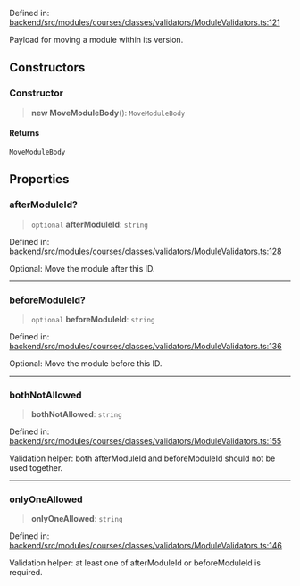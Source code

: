 Defined in: [backend/src/modules/courses/classes/validators/ModuleValidators.ts:121](https://github.com/continuousactivelearning/vibe/blob/9a2d9d7201b944582c5d0ed5f0f7a4de13abde0f/backend/src/modules/courses/classes/validators/ModuleValidators.ts#L121)

Payload for moving a module within its version.

## Constructors

### Constructor

> **new MoveModuleBody**(): `MoveModuleBody`

#### Returns

`MoveModuleBody`

## Properties

### afterModuleId?

> `optional` **afterModuleId**: `string`

Defined in: [backend/src/modules/courses/classes/validators/ModuleValidators.ts:128](https://github.com/continuousactivelearning/vibe/blob/9a2d9d7201b944582c5d0ed5f0f7a4de13abde0f/backend/src/modules/courses/classes/validators/ModuleValidators.ts#L128)

Optional: Move the module after this ID.

---

### beforeModuleId?

> `optional` **beforeModuleId**: `string`

Defined in: [backend/src/modules/courses/classes/validators/ModuleValidators.ts:136](https://github.com/continuousactivelearning/vibe/blob/9a2d9d7201b944582c5d0ed5f0f7a4de13abde0f/backend/src/modules/courses/classes/validators/ModuleValidators.ts#L136)

Optional: Move the module before this ID.

---

### bothNotAllowed

> **bothNotAllowed**: `string`

Defined in: [backend/src/modules/courses/classes/validators/ModuleValidators.ts:155](https://github.com/continuousactivelearning/vibe/blob/9a2d9d7201b944582c5d0ed5f0f7a4de13abde0f/backend/src/modules/courses/classes/validators/ModuleValidators.ts#L155)

Validation helper: both afterModuleId and beforeModuleId should not be used together.

---

### onlyOneAllowed

> **onlyOneAllowed**: `string`

Defined in: [backend/src/modules/courses/classes/validators/ModuleValidators.ts:146](https://github.com/continuousactivelearning/vibe/blob/9a2d9d7201b944582c5d0ed5f0f7a4de13abde0f/backend/src/modules/courses/classes/validators/ModuleValidators.ts#L146)

Validation helper: at least one of afterModuleId or beforeModuleId is required.
